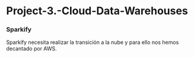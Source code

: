 # Project-3.-Cloud-Data-Warehouses

### Sparkify
Sparkify necesita realizar la transición a la nube y para ello nos hemos decantado por AWS.
